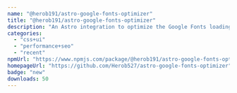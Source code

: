 ```yaml
---
name: "@herob191/astro-google-fonts-optimizer"
title: "@herob191/astro-google-fonts-optimizer"
description: "An Astro integration to optimize the Google Fonts loading performance"
categories:
  - "css+ui"
  - "performance+seo"
  - "recent"
npmUrl: "https://www.npmjs.com/package/@herob191/astro-google-fonts-optimizer"
homepageUrl: "https://github.com/Herob527/astro-google-fonts-optimizer"
badge: "new"
downloads: 50
---
```

